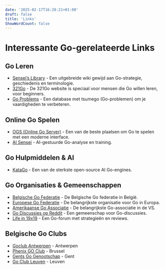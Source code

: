```yaml
---
date: '2025-02-17T16:28:21+01:00'
draft: false
title: 'Links'
ShowWordCount: false
---
```


# Interessante Go-gerelateerde Links

## Go Leren
- [Sensei’s Library](https://senseis.xmp.net/) - Een uitgebreide wiki gewijd aan Go-strategie, geschiedenis en terminologie.
- [321Go](https://321go.org/) - De 321Go website is speciaal voor mensen die Go willen leren, voor beginners.
- [Go Problems](https://goproblems.com/) - Een database met tsumego (Go-problemen) om je vaardigheden te verbeteren.

## Online Go Spelen
- [OGS (Online Go Server)](https://online-go.com/) - Een van de beste plaatsen om Go te spelen met een moderne interface.
- [AI Sensei](https://ai-sensei.com/) - AI-gestuurde Go-analyse en training.

## Go Hulpmiddelen & AI
- [KataGo](https://github.com/lightvector/KataGo) - Een van de sterkste open-source AI Go-engines.

## Go Organisaties & Gemeenschappen
- [Belgische Go Federatie](https://www.gofed.be/) - De Belgische Go federatie in België.
- [Europese Go Federatie](https://www.eurogofed.org/) - De belangrijkste organisatie voor Go in Europa.
- [Amerikaanse Go Associatie](https://www.usgo.org/) - De belangrijkste Go-associatie in de VS.
- [Go Discussies op Reddit](https://www.reddit.com/r/baduk/) - Een gemeenschap voor Go-discussies.
- [Life in 19x19](https://lifein19x19.com/) - Een Go-forum met strategieën en reviews.

## Belgische Go Clubs
- [Goclub Antwerpen](https://www.goclubantwerpen.be/) - Antwerpen
- [Phenix GO Club](https://bruxellesgoclubphenix.wordpress.com/) - Brussel
- [Gents Go Genootschap](http://www.gentgo.be/) - Gent
- [Go Club Leuven](http://www.goclubleuven.be/) - Leuven